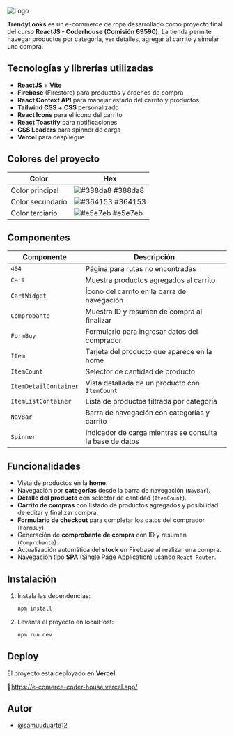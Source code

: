 
![Logo](https://firebasestorage.googleapis.com/v0/b/website-a8744.appspot.com/o/imagenes-e-comerce%2FTrendyLooks.png?alt=media&token=a1974b22-07e8-465a-9691-7cd266fcaf59)


**TrendyLooks** es un e-commerce de ropa desarrollado como proyecto final del curso **ReactJS - Coderhouse (Comisión 69590)**. La tienda permite navegar productos por categoría, ver detalles, agregar al carrito y simular una compra.
## Tecnologías y librerías utilizadas

- **ReactJS** + **Vite**  
- **Firebase** (Firestore) para productos y órdenes de compra  
- **React Context API** para manejar estado del carrito y productos  
- **Tailwind CSS** + **CSS** personalizado  
- **React Icons** para el ícono del carrito  
- **React Toastify** para notificaciones
- **CSS Loaders** para spinner de carga 
- **Vercel** para despliegue
## Colores del proyecto

| Color             | Hex                                                                |
| ----------------- | ------------------------------------------------------------------ |
| Color principal | ![#388da8](https://via.placeholder.com/10/0a192f?text=+) #388da8 |
| Color secundario | ![#364153](https://via.placeholder.com/10/00b48a?text=+) #364153 |
| Color terciario | ![#e5e7eb](https://via.placeholder.com/10/00b48a?text=+) #e5e7eb |


## Componentes

| Componente             | Descripción                                               |
|------------------------|-----------------------------------------------------------|
| `404`                  | Página para rutas no encontradas                          |
| `Cart`                 | Muestra productos agregados al carrito                    |
| `CartWidget`           | Ícono del carrito en la barra de navegación               |
| `Comprobante`          | Muestra ID y resumen de compra al finalizar               |
| `FormBuy`              | Formulario para ingresar datos del comprador              |
| `Item`                 | Tarjeta del producto que aparece en la home               |
| `ItemCount`            | Selector de cantidad de producto                          |
| `ItemDetailContainer`  | Vista detallada de un producto con `ItemCount`            |
| `ItemListContainer`    | Lista de productos filtrada por categoría                 |
| `NavBar`               | Barra de navegación con categorías y carrito              |
| `Spinner`              | Indicador de carga mientras se consulta la base de datos  |

## Funcionalidades

- Vista de productos en la **home**.
- Navegación por **categorías** desde la barra de navegación (`NavBar`).
- **Detalle del producto** con selector de cantidad (`ItemCount`).
- **Carrito de compras** con listado de productos agregados y posibilidad de editar y finalizar compra.
- **Formulario de checkout** para completar los datos del comprador (`FormBuy`).
- Generación de **comprobante de compra** con ID y resumen (`Comprobante`).
- Actualización automática del **stock** en Firebase al realizar una compra.
- Navegación tipo **SPA** (Single Page Application) usando `React Router`.

## Instalación

1. Instala las dependencias:
   ```bash
   npm install
    ```        
2. Levanta el proyecto en localHost:
    ```bash
    npm run dev
    ```
## Deploy

El proyecto esta deployado en **Vercel**:

🔗https://e-comerce-coder-house.vercel.app/


## Autor

- [@samuuduarte12](https://github.com/Samuuduarte12)

